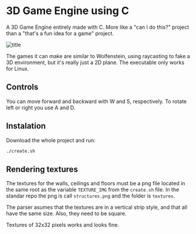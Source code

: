 # 3D Game Engine using C

A 3D Game Engine entirely made with C. More like a "can I do this?" project than a "that's a fun idea for a game" project.

![title](screenshots/raycasting-test.png)

The games it can make are similar to Wolfenstein, using raycasting to fake a 3D environment, but it's really just a 2D plane. The executable only works for Linux.

## Controls

You can move forward and backward with W and S, respectively. To rotate left or right you use A and D.

## Instalation

Download the whole project and run:

```bash
./create.sh
```

## Rendering textures

The textures for the walls, ceilings and floors must be a png file located in the same root as the variable `TEXTURE_IMG` from the `create.sh` file. In the standar repo the png is call `structures.png` and the folder is `textures`.

The parser asumes that the textures are in a vertical strip style, and that all have the same size. Also, they need to be square.

Textures of 32x32 pixels works and looks fine.
